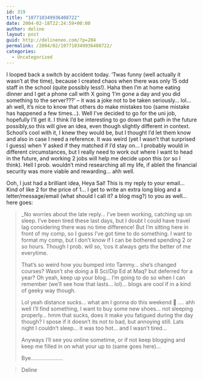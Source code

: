 ```yaml
---
id: 319
title: "107710349936408722"
date: 2004-02-18T22:24:59+00:00
author: deline
layout: post
guid: http://delineneo.com/?p=204
permalink: /2004/02/107710349936408722/
categories:
  - Uncategorized
---
```

I looped back a switch by accident today. &#8216;Twas funny (well actually it wasn&#8217;t at the time), because I created chaos when there was only 15 odd staff in the school (quite possibly less!). Haha then I&#8217;m at home eating dinner and I get a phone call with X going &#8216;I&#8217;m gone a day and you did something to the server???&#8217; &#8211; it was a joke not to be taken seriously&#8230; lol&#8230; ah well, it&#8217;s nice to know that others do make mistakes too (same mistake has happened a few times&#8230;). Well I&#8217;ve decided to go for the uni job, hopefully I&#8217;ll get it. I think I&#8217;d be interesting to go down that path in the future possibly,so this will give an idea, even though slightly different in context. School&#8217;s cool with it, I knew they would be, but I thought I&#8217;d let them know and also in case I need a reference. It was weird (yet I wasn&#8217;t that surprised I guess) when Y asked if they matched if I&#8217;d stay on&#8230; I probably would in different circumstances, but I really need to work out where I want to head in the future, and working 2 jobs will help me decide upon this (or so I think). Hell I prob. wouldn&#8217;t mind researching all my life, if ableit the financial security was more viable and rewarding&#8230; ahh well.

Ooh, I just had a brilliant idea, Heya Sal! This is my reply to your email&#8230; Kind of like 2 for the price of 1&#8230; I get to write an extra long blog and a letter/message/email (what should I call it? a blog msg?) to you as well&#8230; here goes:

> _No worries about the late reply&#8230; I&#8217;ve been working, catching up on sleep. I&#8217;ve been tired these last days, but I doubt I could have travel lag considering there was no time difference! But I&#8217;m sitting here in front of my comp, so I guess I&#8217;ve got time to do something. I want to format my comp, but I don&#8217;t know if I can be bothered spending 2 or so hours. Though I prob. will so, &#8216;cos it always gets the better of me everytime.</p>
>
> That&#8217;s so weird how you bumped into Tammy&#8230; she&#8217;s changed courses? Wasn&#8217;t she doing a B Sci/Dip Ed at Maq? but deferred for a year? Oh yeah, keep up your blog&#8230; I&#8217;m going to do so when I can remember (we&#8217;ll see how that lasts&#8230; lol)&#8230; blogs are cool if in a kind of geeky way though.
>
> Lol yeah distance sucks&#8230; what am I gonna do this weekend 🙁 &#8230;. ahh well I&#8217;ll find something, I want to buy some new shoes&#8230; not sleeping properly&#8230; hmm that sucks, does it make you fatigued during the day though? I spose if it doesn&#8217;t its not to bad, but annoying still. Lats night I couldn&#8217;t sleep&#8230; it was too hot&#8230; and I wasn&#8217;t tired&#8230;
>
> Anyways I&#8217;ll see you online sometime, or if not keep blogging and keep me filled in on what your up to (same goes here)&#8230;
>
> Bye&#8230;&#8230;&#8230;&#8230;&#8230;&#8230;&#8230;

> Deline</i></blockquote>
